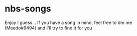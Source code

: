 # nbs-songs

Enjoy I guess...
If you have a song in mind, feel free to dm me (Meedo#9494) and I'll try to find it for you
